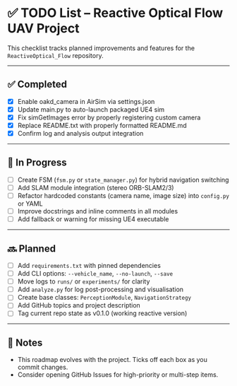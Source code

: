 # ✅ TODO List – Reactive Optical Flow UAV Project

This checklist tracks planned improvements and features for the `ReactiveOptical_Flow` repository.

---

## ✅ Completed
- [x] Enable oakd_camera in AirSim via settings.json
- [x] Update main.py to auto-launch packaged UE4 sim
- [x] Fix simGetImages error by properly registering custom camera
- [x] Replace README.txt with properly formatted README.md
- [x] Confirm log and analysis output integration

---

## 🚧 In Progress
- [ ] Create FSM (`fsm.py` or `state_manager.py`) for hybrid navigation switching
- [ ] Add SLAM module integration (stereo ORB-SLAM2/3)
- [ ] Refactor hardcoded constants (camera name, image size) into `config.py` or YAML
- [ ] Improve docstrings and inline comments in all modules
- [ ] Add fallback or warning for missing UE4 executable

---

## 🔜 Planned
- [ ] Add `requirements.txt` with pinned dependencies
- [ ] Add CLI options: `--vehicle_name`, `--no-launch`, `--save`
- [ ] Move logs to `runs/` or `experiments/` for clarity
- [ ] Add `analyze.py` for log post-processing and visualisation
- [ ] Create base classes: `PerceptionModule`, `NavigationStrategy`
- [ ] Add GitHub topics and project description
- [ ] Tag current repo state as v0.1.0 (working reactive version)

---

## 📌 Notes
- This roadmap evolves with the project. Ticks off each box as you commit changes.
- Consider opening GitHub Issues for high-priority or multi-step items.
